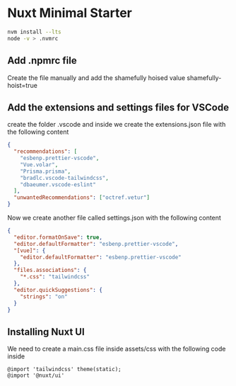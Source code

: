 # Nuxt Minimal Starter

```bash
nvm install --lts
node -v > .nvmrc
```

## Add .npmrc file

Create the file manually and add the shamefully hoised value
shamefully-hoist=true

## Add the extensions and settings files for VSCode

create the folder .vscode and inside we create the extensions.json file with the following content

```json
{
  "recommendations": [
    "esbenp.prettier-vscode",
    "Vue.volar",
    "Prisma.prisma",
    "bradlc.vscode-tailwindcss",
    "dbaeumer.vscode-eslint"
  ],
  "unwantedRecommendations": ["octref.vetur"]
}
```

Now we create another file called settings.json with the following content

```json
{
  "editor.formatOnSave": true,
  "editor.defaultFormatter": "esbenp.prettier-vscode",
  "[vue]": {
    "editor.defaultFormatter": "esbenp.prettier-vscode"
  },
  "files.associations": {
    "*.css": "tailwindcss"
  },
  "editor.quickSuggestions": {
    "strings": "on"
  }
}
```

## Installing Nuxt UI

We need to create a main.css file inside assets/css with the following code inside

```tailwindcss
@import 'tailwindcss' theme(static);
@import '@nuxt/ui'
```
